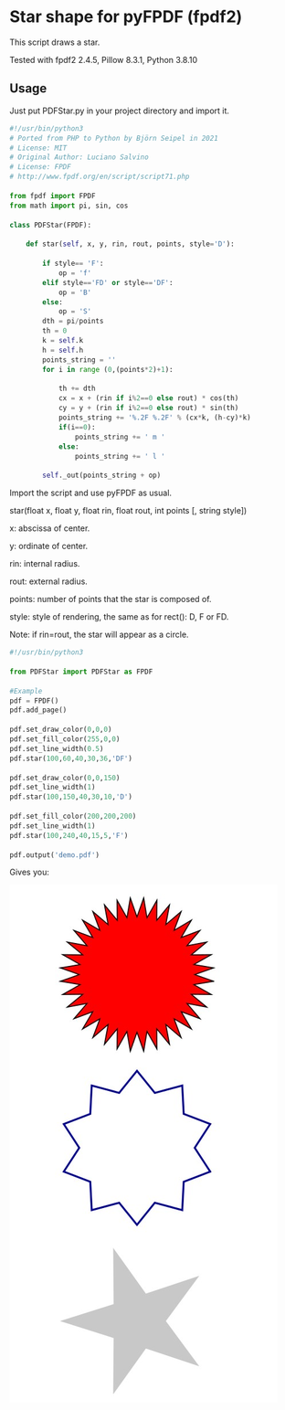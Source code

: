 # Star shape for pyFPDF (fpdf2)
This script draws a star.

Tested with fpdf2 2.4.5, Pillow 8.3.1, Python 3.8.10

## Usage

Just put PDFStar.py in your project directory and import it.

```python
#!/usr/bin/python3
# Ported from PHP to Python by Björn Seipel in 2021
# License: MIT
# Original Author: Luciano Salvino
# License: FPDF
# http://www.fpdf.org/en/script/script71.php

from fpdf import FPDF
from math import pi, sin, cos

class PDFStar(FPDF):

    def star(self, x, y, rin, rout, points, style='D'):

        if style== 'F':
            op = 'f'
        elif style=='FD' or style=='DF':
            op = 'B'
        else:
            op = 'S'
        dth = pi/points
        th = 0
        k = self.k
        h = self.h
        points_string = ''
        for i in range (0,(points*2)+1): 
        
            th += dth
            cx = x + (rin if i%2==0 else rout) * cos(th)
            cy = y + (rin if i%2==0 else rout) * sin(th)
            points_string += '%.2F %.2F' % (cx*k, (h-cy)*k)
            if(i==0):
                points_string += ' m '
            else:
                points_string += ' l '
        
        self._out(points_string + op)
```

Import the script and use pyFPDF as usual.

star(float x, float y, float rin, float rout, int points [, string style])

x: abscissa of center.

y: ordinate of center.

rin: internal radius.

rout: external radius.

points: number of points that the star is composed of.

style: style of rendering, the same as for rect(): D, F or FD.

Note: if rin=rout, the star will appear as a circle. 

```python
#!/usr/bin/python3

from PDFStar import PDFStar as FPDF

#Example
pdf = FPDF()
pdf.add_page()

pdf.set_draw_color(0,0,0)
pdf.set_fill_color(255,0,0)
pdf.set_line_width(0.5)
pdf.star(100,60,40,30,36,'DF')

pdf.set_draw_color(0,0,150)
pdf.set_line_width(1)
pdf.star(100,150,40,30,10,'D')

pdf.set_fill_color(200,200,200)
pdf.set_line_width(1)
pdf.star(100,240,40,15,5,'F')

pdf.output('demo.pdf')
```

Gives you:

![Transparent text, images and drawings in pyFPDF](https://raw.githubusercontent.com/digidigital/Extensions-and-Scripts-for-pyFPDF-fpdf2/main/star/demo.jpg)

